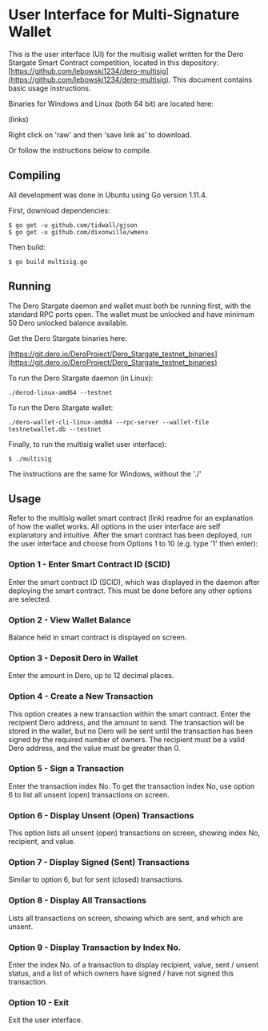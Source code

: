 # User Interface for Multi-Signature Wallet

This is the user interface (UI) for the multisig wallet written for the Dero Stargate Smart Contract competition, located in this depository: [https://github.com/lebowski1234/dero-multisig](https://github.com/lebowski1234/dero-multisig). This document contains basic usage instructions.

Binaries for Windows and Linux (both 64 bit) are located here:

(links)

Right click on 'raw' and then 'save link as' to download.  

Or follow the instructions below to compile. 


## Compiling

All development was done in Ubuntu using Go version 1.11.4.

First, download dependencies:

```
$ go get -u github.com/tidwall/gjson
$ go get -u github.com/dixonwille/wmenu
```

Then build:

```
$ go build multisig.go
```


## Running

The Dero Stargate daemon and wallet must both be running first, with the standard RPC ports open. The wallet must be unlocked and have minimum 50 Dero unlocked balance available.

Get the Dero Stargate binaries here:

[https://git.dero.io/DeroProject/Dero_Stargate_testnet_binaries](https://git.dero.io/DeroProject/Dero_Stargate_testnet_binaries)


To run the Dero Stargate daemon (in Linux):

```
./derod-linux-amd64 --testnet
```

To run the Dero Stargate wallet:

```
./dero-wallet-cli-linux-amd64 --rpc-server --wallet-file testnetwallet.db --testnet
```

Finally, to run the multisig wallet user interface):

```
$ ./multisig
```

The instructions are the same for Windows, without the './'


## Usage

Refer to the multisig wallet smart contract (link) readme for an explanation of how the wallet works. All options in the user interface are self explanatory and intuitive. After the smart contract has been deployed, run the user interface and choose from Options 1 to 10 (e.g. type '1' then enter):

### Option 1 - Enter Smart Contract ID (SCID)

Enter the smart contract ID (SCID), which was displayed in the daemon after deploying the smart contract. This must be done before any other options are selected. 

### Option 2 - View Wallet Balance

Balance held in smart contract is displayed on screen.

### Option 3 - Deposit Dero in Wallet

Enter the amount in Dero, up to 12 decimal places.

### Option 4 - Create a New Transaction

This option creates a new transaction within the smart contract. Enter the recipient Dero address, and the amount to send. The transaction will be stored in the wallet, but no Dero will be sent until the transaction has been signed by the required number of owners. The recipient must be a valid Dero address, and the value must be greater than 0. 

### Option 5 - Sign a Transaction

Enter the transaction index No. To get the transaction index No, use option 6 to list all unsent (open) transactions on screen.

### Option 6 - Display Unsent (Open) Transactions

This option lists all unsent (open) transactions on screen, showing index No, recipient, and value. 

### Option 7 - Display Signed (Sent) Transactions

Similar to option 6, but for sent (closed) transactions.

### Option 8 - Display All Transactions

Lists all transactions on screen, showing which are sent, and which are unsent. 

### Option 9 - Display Transaction by Index No.

Enter the index No. of a transaction to display recipient, value, sent / unsent status, and a list of which owners have signed / have not signed this transaction. 

### Option 10 - Exit

Exit the user interface. 


